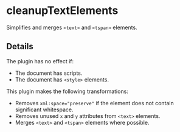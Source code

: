 # cleanupTextElements

Simplifies and merges `<text>` and `<tspan>` elements.

## Details

The plugin has no effect if:

- The document has scripts.
- The document has `<style>` elements.

This plugin makes the following transformations:

- Removes `xml:space="preserve"` if the element does not contain significant whitespace.
- Removes unused `x` and `y` attributes from `<text>` elements.
- Merges `<text>` and `<tspan>` elements where possible.
